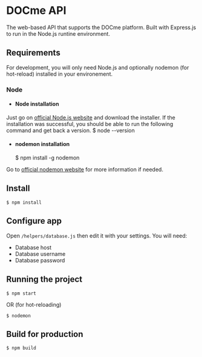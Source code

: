 # DOCme API

The web-based API that supports the DOCme platform. Built with Express.js to run in the Node.js runtine environment.

## Requirements

For development, you will only need Node.js and optionally nodemon (for hot-reload) installed in your environement.

### Node

- #### Node installation

Just go on [official Node.js website](https://nodejs.org/) and download the installer.
If the installation was successful, you should be able to run the following command and get back a version.
    $ node --version

- #### nodemon installation

    $ npm install -g nodemon

Go to [official nodemon website](https://nodemon.io) for more information if needed.

## Install
    $ npm install

## Configure app

Open `/helpers/database.js` then edit it with your settings. You will need:

- Database host
- Database username
- Database password

## Running the project
    $ npm start
OR (for hot-reloading)

    $ nodemon

## Build for production

    $ npm build
